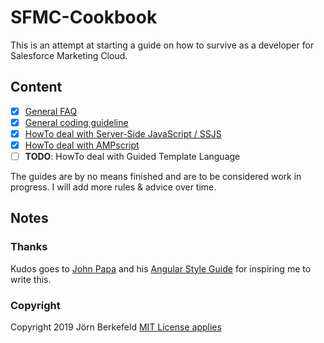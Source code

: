 # SFMC-Cookbook

This is an attempt at starting a guide on how to survive as a developer for Salesforce Marketing Cloud.

## Content

- [x] [General FAQ](faq/README.md)
- [x] [General coding guideline](general/README.md)
- [x] [HowTo deal with Server-Side JavaScript / SSJS](ssjs/README.md)
- [x] [HowTo deal with AMPscript](ampscript/README.md)
- [ ] **TODO**: HowTo deal with Guided Template Language

The guides are by no means finished and are to be considered work in progress. I will add more rules & advice over time.

## Notes

### Thanks

Kudos goes to [John Papa](https://github.com/johnpapa) and his [Angular Style Guide](https://github.com/johnpapa/angular-styleguide) for inspiring me to write this.

### Copyright

Copyright 2019 Jörn Berkefeld
[MIT License applies](https://github.com/JoernBerkefeld/SFMC-Cookbook/blob/master/LICENSE)
